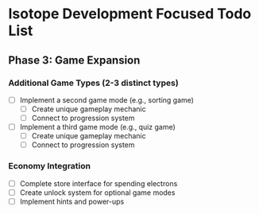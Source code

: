 # Isotope Development Focused Todo List

## Phase 3: Game Expansion

### Additional Game Types (2-3 distinct types)

- [ ] Implement a second game mode (e.g., sorting game)
  - [ ] Create unique gameplay mechanic
  - [ ] Connect to progression system
- [ ] Implement a third game mode (e.g., quiz game)
  - [ ] Create unique gameplay mechanic
  - [ ] Connect to progression system

### Economy Integration

- [ ] Complete store interface for spending electrons
- [ ] Create unlock system for optional game modes
- [ ] Implement hints and power-ups
